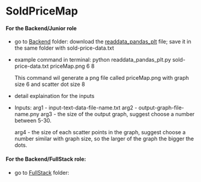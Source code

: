 # SoldPriceMap
#### For the Backend/Junior role

- go to [Backend](Backend) folder:
  download the [readdata_pandas_plt](Backend/readdata_pandas_plt.py) file;
  save it in the same folder with sold-price-data.txt 
  
- example command in terminal: 
  python readdata_pandas_plt.py sold-price-data.txt priceMap.png 6 8
  
  This command wil generate a png file called priceMap.png with graph size 6 and scatter dot size 8

- detail explaination for the inputs
* Inputs:
    arg1 -  input-text-data-file-name.txt
    arg2 -  output-graph-file-name.pny
    arg3 -  the size of the output graph,
            suggest choose a number between 5-30.
           
    arg4 -  the size of each scatter points in the graph,
            suggest choose a number similar with graph size,
            so the larger of the graph the bigger the dots.

#### For the Backend/FullStack role:
- go to [FullStack](FullStack) folder:
